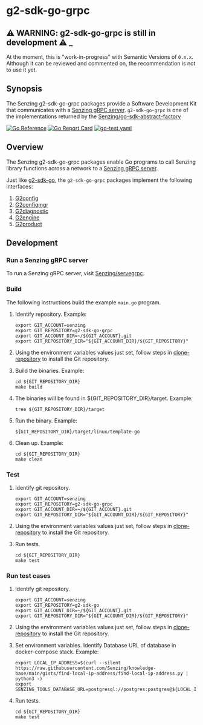 # g2-sdk-go-grpc

## :warning: WARNING: g2-sdk-go-grpc is still in development :warning: _

At the moment, this is "work-in-progress" with Semantic Versions of `0.n.x`.
Although it can be reviewed and commented on,
the recommendation is not to use it yet.

## Synopsis

The Senzing g2-sdk-go-grpc packages provide a Software Development Kit that
communicates with a
[Senzing gRPC server](https://github.com/Senzing/servegrpc).
`g2-sdk-go-grpc` is one of the implementations returned by the
[Senzing/go-sdk-abstract-factory](https://github.com/Senzing/go-sdk-abstract-factory)

[![Go Reference](https://pkg.go.dev/badge/github.com/senzing/g2-sdk-go-grpc.svg)](https://pkg.go.dev/github.com/senzing/g2-sdk-go-grpc)
[![Go Report Card](https://goreportcard.com/badge/github.com/senzing/g2-sdk-go-grpc)](https://goreportcard.com/report/github.com/senzing/g2-sdk-go-grpc)
[![go-test.yaml](https://github.com/Senzing/g2-sdk-go-grpc/actions/workflows/go-test.yaml/badge.svg)](https://github.com/Senzing/g2-sdk-go-grpc/actions/workflows/go-test.yaml)

## Overview

The Senzing g2-sdk-go-grpc packages enable Go programs to call Senzing library functions
across a network to a
[Senzing gRPC server](https://github.com/Senzing/servegrpc).

Just like
[g2-sdk-go](https://github.com/Senzing/g2-sdk-go),
the `g2-sdk-go-grpc` packages implement the following interfaces:

1. [G2config](https://pkg.go.dev/github.com/senzing/g2-sdk-go/g2config#G2config)
1. [G2configmgr](https://pkg.go.dev/github.com/senzing/g2-sdk-go/g2configmgr#G2configmgr)
1. [G2diagnostic](https://pkg.go.dev/github.com/senzing/g2-sdk-go/g2diagnostic#G2diagnostic)
1. [G2engine](https://pkg.go.dev/github.com/senzing/g2-sdk-go/g2engine#G2engine)
1. [G2product](https://pkg.go.dev/github.com/senzing/g2-sdk-go/g2product#G2product)

## Development

### Run a Senzing gRPC server

To run a Senzing gRPC server, visit
[Senzing/servegrpc](https://github.com/Senzing/servegrpc).

### Build

The following instructions build the example `main.go` program.

1. Identify repository.
   Example:

    ```console
    export GIT_ACCOUNT=senzing
    export GIT_REPOSITORY=g2-sdk-go-grpc
    export GIT_ACCOUNT_DIR=~/${GIT_ACCOUNT}.git
    export GIT_REPOSITORY_DIR="${GIT_ACCOUNT_DIR}/${GIT_REPOSITORY}"

    ```

1. Using the environment variables values just set, follow steps in [clone-repository](https://github.com/Senzing/knowledge-base/blob/main/HOWTO/clone-repository.md) to install the Git repository.
1. Build the binaries.
   Example:

     ```console
     cd ${GIT_REPOSITORY_DIR}
     make build

     ```

1. The binaries will be found in ${GIT_REPOSITORY_DIR}/target.
   Example:

    ```console
    tree ${GIT_REPOSITORY_DIR}/target

    ```

1. Run the binary.
   Example:

    ```console
    ${GIT_REPOSITORY_DIR}/target/linux/template-go

    ```

1. Clean up.
   Example:

     ```console
     cd ${GIT_REPOSITORY_DIR}
     make clean

     ```

### Test

1. Identify git repository.

    ```console
    export GIT_ACCOUNT=senzing
    export GIT_REPOSITORY=g2-sdk-go-grpc
    export GIT_ACCOUNT_DIR=~/${GIT_ACCOUNT}.git
    export GIT_REPOSITORY_DIR="${GIT_ACCOUNT_DIR}/${GIT_REPOSITORY}"

    ```

1. Using the environment variables values just set, follow steps in
   [clone-repository](https://github.com/Senzing/knowledge-base/blob/main/HOWTO/clone-repository.md) to install the Git repository.

1. Run tests.

    ```console
    cd ${GIT_REPOSITORY_DIR}
    make test

    ```

### Run test cases

1. Identify git repository.

    ```console
    export GIT_ACCOUNT=senzing
    export GIT_REPOSITORY=g2-sdk-go
    export GIT_ACCOUNT_DIR=~/${GIT_ACCOUNT}.git
    export GIT_REPOSITORY_DIR="${GIT_ACCOUNT_DIR}/${GIT_REPOSITORY}"

    ```

1. Using the environment variables values just set, follow steps in
   [clone-repository](https://github.com/Senzing/knowledge-base/blob/main/HOWTO/clone-repository.md) to install the Git repository.

1. Set environment variables.
   Identify Database URL of database in docker-compose stack.
   Example:

    ```console
    export LOCAL_IP_ADDRESS=$(curl --silent https://raw.githubusercontent.com/Senzing/knowledge-base/main/gists/find-local-ip-address/find-local-ip-address.py | python3 -)
    export SENZING_TOOLS_DATABASE_URL=postgresql://postgres:postgres@${LOCAL_IP_ADDRESS}:5432/G2

    ```

1. Run tests.

    ```console
    cd ${GIT_REPOSITORY_DIR}
    make test

    ```
